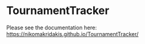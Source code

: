 # TournamentTracker

Please see the documentation here: https://nikomakridakis.github.io/TournamentTracker/
